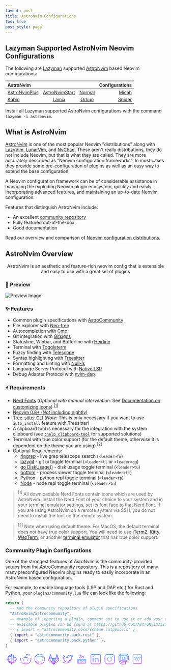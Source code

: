 ```yaml
---
layout: post
title: AstroNvim Configurations
toc: true
post_style: page
---
```


## Lazyman Supported AstroNvim Neovim Configurations

The following are [Lazyman](https://lazyman.dev) supported
[AstroNvim](https://astronvim.com) based Neovim configurations:

| AstroNvim |        |        | Configurations |
| :-------- | :----: | :----: | -------------: |
| [AstroNvimPlus](https://astronvim.lazyman.dev/posts/AstroNvimPlus) | [AstroNvimStart](https://astronvim.lazyman.dev/posts/AstroNvimStart) | [Normal](https://astronvim.lazyman.dev/posts/Normal) | [Micah](https://astronvim.lazyman.dev/posts/Micah) |
| [Kabin](https://astronvim.lazyman.dev/posts/Kabin) | [Lamia](https://astronvim.lazyman.dev/posts/Lamia) | [Orhun](https://astronvim.lazyman.dev/posts/Orhun) | [Spider](https://astronvim.lazyman.dev/posts/Spider) |

Install all Lazyman supported AstroNvim configurations with the command `lazyman -i astronvim`.

## What is AstroNvim

[AstroNvim](https://astronvim.com) is one of the most popular Neovim "distributions"
along with [LazyVim](https://lazyvim.lazyman.dev),
[LunarVim](https://lunarvim.lazyman.dev), and
[NvChad](https://nvchad.lazyman.dev). These aren't really distributions,
they do not include Neovim, but that is what they are called. They are more
accurately described as "Neovim configuration frameworks". In most cases they
provide some pre-configuration of plugins as well as an easy way to extend
the base configuration.

A Neovim configuration framework can be of considerable assistance in managing
the exploding Neovim plugin ecosystem, quickly and easily incorporating
advanced features, and maintaining an up-to-date Neovim configuration.

Features that distinguish AstroNvim include:

- An excellent [community repository](https://github.com/AstroNvim/astrocommunity)
- Fully featured out-of-the-box
- Good documentation

Read our overview and comparison of
[Neovim configuration distributions](https://lazyman.dev/posts/Configuration-Distributions).

## AstroNvim Overview

<p align="center">
AstroNvim is an aesthetic and feature-rich neovim config that is extensible and easy to use with a great set of plugins
</p>

### 🌟 Preview

![Preview Image](https://astronvim.com/img/themes/overview.png)

### ✨ Features

- Common plugin specifications with [AstroCommunity](https://github.com/AstroNvim/astrocommunity)
- File explorer with [Neo-tree](https://github.com/nvim-neo-tree/neo-tree.nvim)
- Autocompletion with [Cmp](https://github.com/hrsh7th/nvim-cmp)
- Git integration with [Gitsigns](https://github.com/lewis6991/gitsigns.nvim)
- Statusline, Winbar, and Bufferline with [Heirline](https://github.com/rebelot/heirline.nvim)
- Terminal with [Toggleterm](https://github.com/akinsho/toggleterm.nvim)
- Fuzzy finding with [Telescope](https://github.com/nvim-telescope/telescope.nvim)
- Syntax highlighting with [Treesitter](https://github.com/nvim-treesitter/nvim-treesitter)
- Formatting and Linting with [Null-ls](https://github.com/jose-elias-alvarez/null-ls.nvim)
- Language Server Protocol with [Native LSP](https://github.com/neovim/nvim-lspconfig)
- Debug Adapter Protocol with [nvim-dap](https://github.com/mfussenegger/nvim-dap)

### ⚡ Requirements

- [Nerd Fonts](https://www.nerdfonts.com/font-downloads) (_Optional with manual intervention:_ See [Documentation on customizing icons](https://astronvim.com/Recipes/icons)) <sup>[[1]](#1)</sup>
- [Neovim 0.8+ (_Not_ including nightly)](https://github.com/neovim/neovim/releases/tag/stable)
- [Tree-sitter CLI](https://github.com/tree-sitter/tree-sitter/blob/master/cli/README.md) (_Note:_ This is only necessary if you want to use `auto_install` feature with Treesitter)
- A clipboard tool is necessary for the integration with the system clipboard (see [`:help clipboard-tool`](https://neovim.io/doc/user/provider.html#clipboard-tool) for supported solutions)
- Terminal with true color support (for the default theme, otherwise it is dependent on the theme you are using) <sup>[[2]](#2)</sup>
- Optional Requirements:
  - [ripgrep](https://github.com/BurntSushi/ripgrep) - live grep telescope search (`<leader>fw`)
  - [lazygit](https://github.com/jesseduffield/lazygit) - git ui toggle terminal (`<leader>tl` or `<leader>gg`)
  - [go DiskUsage()](https://github.com/dundee/gdu) - disk usage toggle terminal (`<leader>tu`)
  - [bottom](https://github.com/ClementTsang/bottom) - process viewer toggle terminal (`<leader>tt`)
  - [Python](https://www.python.org/) - python repl toggle terminal (`<leader>tp`)
  - [Node](https://nodejs.org/en/) - node repl toggle terminal (`<leader>tn`)

> <sup id="1">[1]</sup> All downloadable Nerd Fonts contain icons which are used by AstroNvim. Install the Nerd Font of your choice to your system and in your terminal emulator settings, set its font face to that Nerd Font. If you are using AstroNvim on a remote system via SSH, you do not need to install the font on the remote system.

> <sup id="2">[2]</sup> Note when using default theme: For MacOS, the default terminal does not have true color support. You will need to use [iTerm2](https://iterm2.com/), [Kitty](https://sw.kovidgoyal.net/kitty/), [WezTerm](https://wezfurlong.org/wezterm/), or another [terminal emulator](https://gist.github.com/XVilka/8346728#terminal-emulators) that has true color support.

### Community Plugin Configurations

One of the strongest features of AsroNvim is the community-provided setups from
the [AstroCommunity repository](https://github.com/AstroNvim/astrocommunity).
This is a repository of many many preconfigured Neovim plugins ready to easily
incorporate in an AstroNvim based configuration.

For example, to enable language tools (LSP and DAP etc.) for Rust and Python,
your `plugins/community.lua` file can look like the following:

```lua
return {
  -- Add the community repository of plugin specifications
  "AstroNvim/astrocommunity",
  -- example of importing a plugin, comment out to use it or add your own
  -- available plugins can be found at https://github.com/AstroNvim/astrocommunity
  -- { import = "astrocommunity.colorscheme.catppuccin" },
  { import = "astrocommunity.pack.rust" },
  { import = "astrocommunity.pack.python" },
}
```

<div>
  <p>
    <a href="https://ronrecord.com" target="_blank" rel="noopener">
      <img align="center"
      style="width:40px;height:40px"
      alt="domain"
      src="https://raw.githubusercontent.com/doctorfree/doctorfree/master/icons/domain.png"
    /></a>
    <a href="https://www.reddit.com/user/No-Blackberry-3160" target="_blank" rel="noopener">
      <img align="center"
      style="width:40px;height:40px"
      alt="reddit"
      src="https://raw.githubusercontent.com/doctorfree/doctorfree/master/icons/reddit.png"
    /></a>
    <a href="https://github.com/doctorfree" target="_blank" rel="noopener">
      <img align="center"
      style="width:40px;height:40px"
      alt="github"
      src="https://raw.githubusercontent.com/doctorfree/doctorfree/master/icons/github.png"
    /></a>
    <a href="https://gitlab.com/doctorfree" target="_blank" rel="noopener">
      <img align="center"
      style="width:40px;height:40px"
      alt="gitlab"
      src="https://raw.githubusercontent.com/doctorfree/doctorfree/master/icons/gitlab.png"
    /></a>
    <a href="https://twitter.com/ronrecord" target="_blank" rel="noopener">
      <img align="center"
      style="width:40px;height:40px"
      alt="twitter"
      src="https://raw.githubusercontent.com/doctorfree/doctorfree/master/icons/twitter.png"
    /></a>
    <a href="https://youtube.com/c/doctorfree" target="_blank" rel="noopener">
      <img align="center"
      style="width:40px;height:40px"
      alt="youtube"
      src="https://raw.githubusercontent.com/doctorfree/doctorfree/master/icons/youtube.png"
    /></a>
    <a href="https://linkedin.com/in/ronrecord" target="_blank" rel="noopener">
      <img align="center"
      style="width:40px;height:40px"
      alt="linkedin"
      src="https://raw.githubusercontent.com/doctorfree/doctorfree/master/icons/linkedin.png"
    /></a>
    <a href="https://instagram.com/doctorfree" target="_blank" rel="noopener">
      <img align="center"
      style="width:40px;height:40px"
      alt="instagram"
      src="https://raw.githubusercontent.com/doctorfree/doctorfree/master/icons/instagram.png"
    /></a>
    <a href="https://noc.social/@doctorwhen" target="_blank" rel="noopener">
      <img align="center"
      style="width:40px;height:40px"
      alt="mastodon"
      src="https://raw.githubusercontent.com/doctorfree/doctorfree/master/icons/mastodon.png"
    /></a>
    <a href="https://en.wikipedia.org/wiki/User:Doctorfree" target="_blank" rel="noopener">
      <img align="center"
      style="width:40px;height:40px"
      alt="wikipedia"
      src="https://raw.githubusercontent.com/doctorfree/doctorfree/master/icons/wikipedia.png"
    /></a>
  </p>
</div>
